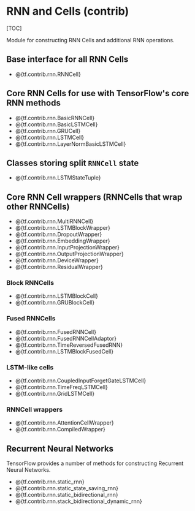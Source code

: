 # RNN and Cells (contrib)
[TOC]

Module for constructing RNN Cells and additional RNN operations.

## Base interface for all RNN Cells

*   @{tf.contrib.rnn.RNNCell}

## Core RNN Cells for use with TensorFlow's core RNN methods

*   @{tf.contrib.rnn.BasicRNNCell}
*   @{tf.contrib.rnn.BasicLSTMCell}
*   @{tf.contrib.rnn.GRUCell}
*   @{tf.contrib.rnn.LSTMCell}
*   @{tf.contrib.rnn.LayerNormBasicLSTMCell}

## Classes storing split `RNNCell` state

*   @{tf.contrib.rnn.LSTMStateTuple}

## Core RNN Cell wrappers (RNNCells that wrap other RNNCells)

*   @{tf.contrib.rnn.MultiRNNCell}
*   @{tf.contrib.rnn.LSTMBlockWrapper}
*   @{tf.contrib.rnn.DropoutWrapper}
*   @{tf.contrib.rnn.EmbeddingWrapper}
*   @{tf.contrib.rnn.InputProjectionWrapper}
*   @{tf.contrib.rnn.OutputProjectionWrapper}
*   @{tf.contrib.rnn.DeviceWrapper}
*   @{tf.contrib.rnn.ResidualWrapper}

### Block RNNCells
*   @{tf.contrib.rnn.LSTMBlockCell}
*   @{tf.contrib.rnn.GRUBlockCell}

### Fused RNNCells
*   @{tf.contrib.rnn.FusedRNNCell}
*   @{tf.contrib.rnn.FusedRNNCellAdaptor}
*   @{tf.contrib.rnn.TimeReversedFusedRNN}
*   @{tf.contrib.rnn.LSTMBlockFusedCell}

### LSTM-like cells
*   @{tf.contrib.rnn.CoupledInputForgetGateLSTMCell}
*   @{tf.contrib.rnn.TimeFreqLSTMCell}
*   @{tf.contrib.rnn.GridLSTMCell}

### RNNCell wrappers
*   @{tf.contrib.rnn.AttentionCellWrapper}
*   @{tf.contrib.rnn.CompiledWrapper}


## Recurrent Neural Networks

TensorFlow provides a number of methods for constructing Recurrent Neural
Networks.

*   @{tf.contrib.rnn.static_rnn}
*   @{tf.contrib.rnn.static_state_saving_rnn}
*   @{tf.contrib.rnn.static_bidirectional_rnn}
*   @{tf.contrib.rnn.stack_bidirectional_dynamic_rnn}
